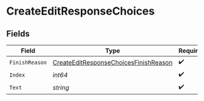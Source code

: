 # CreateEditResponseChoices


## Fields

| Field                                                                                                 | Type                                                                                                  | Required                                                                                              | Description                                                                                           |
| ----------------------------------------------------------------------------------------------------- | ----------------------------------------------------------------------------------------------------- | ----------------------------------------------------------------------------------------------------- | ----------------------------------------------------------------------------------------------------- |
| `FinishReason`                                                                                        | [CreateEditResponseChoicesFinishReason](../../models/shared/createeditresponsechoicesfinishreason.md) | :heavy_check_mark:                                                                                    | N/A                                                                                                   |
| `Index`                                                                                               | *int64*                                                                                               | :heavy_check_mark:                                                                                    | N/A                                                                                                   |
| `Text`                                                                                                | *string*                                                                                              | :heavy_check_mark:                                                                                    | N/A                                                                                                   |